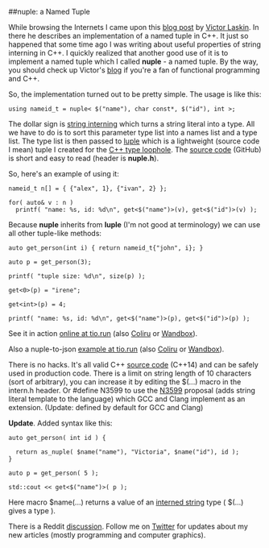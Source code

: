 
##nuple: a Named Tuple

  While browsing the Internets I came upon this [blog post][vnt] by [Victor Laskin][victor].
  In there he describes an implementation of a named tuple in C++. It just so happened that some 
  time ago I was writing about useful properties of string interning in C++. I quickly realized 
  that another good use of it is to implement a named tuple which I called **nuple** - a named 
  tuple. By the way, you should check up Victor's [blog][vb] if you're a fan of functional 
  programming and C++.

  So, the implementation turned out to be pretty simple. The usage is like this:

    using nameid_t = nuple< $("name"), char const*, $("id"), int >;

  The dollar sign is [string interning][intern] which turns a string literal into a type. All we 
  have to do is to sort this parameter type list into a names list and a type list. The type list
  is then passed to [luple][] which is a lightweight (source code I mean) tuple I created for 
  the [C++ type loophole][l]. The [source code][luple] (GitHub) is short and easy to read 
  (header is **nuple.h**).

  So, here's an example of using it:

    nameid_t n[] = { {"alex", 1}, {"ivan", 2} };
    
    for( auto& v : n )      
      printf( "name: %s, id: %d\n", get<$("name")>(v), get<$("id")>(v) );

  Because **nuple** inherits from **luple** (I'm not good at terminology) we can use all other 
  tuple-like methods:

    auto get_person(int i) { return nameid_t{"john", i}; }
    
    auto p = get_person(3);
    
    printf( "tuple size: %d\n", size(p) );
    
    get<0>(p) = "irene";
    
    get<int>(p) = 4;
    
    printf( "name: %s, id: %d\n", get<$("name")>(p), get<$("id")>(p) );

  See it in action [online at tio.run][n-tio] (also [Coliru][n-col] or [Wandbox][n-wan]).

  Also a nuple-to-json [example at tio.run][j-tio] (also [Coliru][j-col] or [Wandbox][j-wan]).

  There is no hacks. It's all valid C++ [source code][luple] (C++14) and can be safely used in 
  production code. There is a limit on string length of 10 characters (sort of arbitrary), you can 
  increase it by editing the $(...) macro in the intern.h header. Or #define N3599 to use the 
  [N3599][] proposal (adds string literal template to the language) which GCC and Clang implement 
  as an extension. (Update: defined by default for GCC and Clang)

  **Update**. Added syntax like this:

    auto get_person( int id ) {

      return as_nuple( $name("name"), "Victoria", $name("id"), id );
    }

    auto p = get_person( 5 );

    std::cout << get<$("name")>( p );

  Here macro $name(...) returns a value of an [interned string][intern] type ( $(...) gives a type ).

  There is a Reddit [discussion][reddit]. Follow me on [Twitter][t] for updates about my new 
  articles (mostly programming and computer graphics). 


  [vnt]: http://vitiy.info/named-tuple-for-cplusplus/ "Named tuple for C++"
  [victor]: http://twitter.com/VictorLaskin "Victor Laskin Twitter"
  [vb]: http://vitiy.info/ "Victor Laskin's Blog"
  [intern]: intern.html "Useful Properties of String Interning in C++"
  [l]: type-loophole.html "The C++ Type Loophole (C++14)"
  [luple]: https://github.com/alexpolt/luple/
  [t]: https://twitter.com/poltavsky_alex "Alexandr Poltavsky, Software Developer"

  [n-tio]: https://goo.gl/zvo26z "luple Online Example at tio.run"
  [n-col]: http://coliru.stacked-crooked.com/a/52984bf7d0b4db19 "luple Online Example at Coliru"
  [n-wan]: https://wandbox.org/permlink/ghbTSf5LwztoyCta "luple Online Example at Wandbox"

  [j-tio]: https://goo.gl/c8ofW5 "luple Online Example at tio.run"
  [j-col]: http://coliru.stacked-crooked.com/a/8f2f84adae0cb751 "luple Online Example at Coliru"
  [j-wan]: https://wandbox.org/permlink/NBHrlq8UJ9kDf0KS "luple Online Example at Wandbox"
  
  [N3599]: http://open-std.org/JTC1/SC22/WG21/docs/papers/2013/n3599.html "Literal operator templates for strings"

  [reddit]: https://www.reddit.com/r/cpp/comments/75wc6j/nuple_a_named_tuple/ "nuple: a Named Tuple on Reddit"

